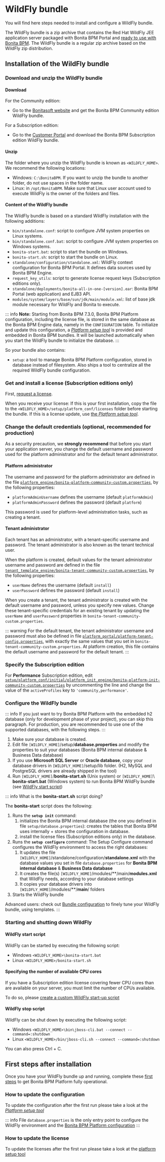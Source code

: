 # WildFly bundle

You will find here steps needed to install and configure a WildFly bundle.

The WildFly bundle is a zip archive that contains the Red Hat WildFly JEE application server packaged with Bonita BPM Portal and [ready to use with Bonita BPM](BonitaBPM_platform_setup.md#platform_setup_tool).
The WildFly bundle is a regular zip archive based on the WildFly zip distribution.

## Installation of the WildFly bundle

### Download and unzip the WildFly bundle

<a id="download" />

#### Download

For the Community edition:

* Go to the [Bonitasoft website](http://www.bonitasoft.com/downloads-v2) and get the Bonita BPM Community edition WildFly bundle.

For a Subscription edition:

* Go to the [Customer Portal](https://customer.bonitasoft.com/download/request) and download the Bonita BPM Subscription edition WildFly bundle.

#### Unzip

The folder where you unzip the WildFly bundle is known as _`<WILDFLY_HOME>`_. We recommend the following locations:

* Windows: `C:\BonitaBPM`. If you want to unzip the bundle to another folder, do not use spaces in the folder name. 
* Linux: in `/opt/BonitaBPM`. Make sure that Linux user account used to execute WildFly is the owner of the folders and files.

#### Content of the WildFly bundle

The WildFly bundle is based on a standard WildFly installation with the following additions:

* `bin/standalone.conf`: script to configure JVM system properties on Linux systems.
* `bin/standalone.conf.bat`: script to configure JVM system properties on Windows systems.
* `bonita-start.bat`: script to start the bundle on Windows.
* `bonita-start.sh`: script to start the bundle on Linux.
* `standalone/configuration/standalone.xml`: WildFly context configuration for Bonita BPM Portal. It defines data sources used by Bonita BPM Engine.
* `request_key_utils`: script to generate license request keys (Subscription editions only).
* `standalone/deployments/bonita-all-in-one-[version].ear`: Bonita BPM Portal (web application) and EJB3 API.
* `modules/system/layers/base/sun/jdk/main/module.xml`: list of base jdk module necessary for WildFly and Bonita to execute.

::: info
**Note:** Starting from Bonita BPM 7.3.0, Bonita BPM Platform configuration, including the license file, is stored in the same database as the Bonita BPM Engine data, namely in the `CONFIGURATION` table.
To initialize and update this configuration, a [*Platform setup tool*](BonitaBPM_platform_setup.md) is provided and embedded in Bonita BPM bundles. 
It will be launched automatically when you start the WildFly bundle to initialize the database.
:::

So your bundle also contains:

* `setup`: a tool to manage Bonita BPM Platform configuration, stored in database instead of filesystem. Also ships a tool to centralize all the required WildFly bundle configuration.


### Get and install a license (Subscription editions only)

First, [request a license](licenses.md).

<a id="license" />

When you receive your license:
If this is your first installation, copy the file to the `<WILDFLY_HOME>/setup/platform_conf/licenses` folder before starting the bundle.
If this is a license update, use [the *Platform setup tool*](BonitaBPM_platform_setup.md#update_platform_conf).


### Change the default credentials (optional, recommended for production)

As a security precaution, we **strongly recommend** that before you start your application server, you change the default username and password used for the platform administrator and for the default tenant administrator.

#### Platform administrator

The username and password for the platform administrator are defined in the file [`platform_engine/bonita-platform-community-custom.properties`](BonitaBPM_platform_setup.md), by the following properties:

* `platformAdminUsername` defines the username (default `platformAdmin`)
* `platformAdminPassword` defines the password (default `platform`)

This password is used for platform-level administration tasks, such as creating a tenant.

#### Tenant administrator

Each tenant has an administrator, with a tenant-specific username and password. The tenant administrator is also known as the tenant technical user.

When the platform is created, default values for the tenant administrator username and password are defined in the file [`tenant_template_engine/bonita-tenant-community-custom.properties`](BonitaBPM_platform_setup.md), by the following properties:

* `userName` defines the username (default `install`)
* `userPassword` defines the password (default `install`)

When you create a tenant, the tenant administrator is created with the default username and password, unless you specify new values. 
Change these tenant-specific credentials for an existing tenant by updating the `userName` and `userPassword` properties in `bonita-tenant-community-custom.properties`.

::: warning
For the default tenant, the tenant administrator username and password must also be defined in file [`platform_portal/platform-tenant-config.properties`](BonitaBPM_platform_setup.md), with exactly the same values that you set in `bonita-tenant-community-custom.properties`.
At platform creation, this file contains the default username and password for the default tenant. 
:::


<a id="edition_specification" />

### Specify the Subscription edition

For **Performance** Subscription edition, edit [`setup/platform_conf/initial/platform_init_engine/bonita-platform-init-community-custom.properties`](BonitaBPM_platform_setup.md) by uncommenting the line and change the value of the `activeProfiles` key to `'community,performance'`.

<a id="configuration" />

### Configure the WildFly bundle

::: info
If you just want to try Bonita BPM Platform with the embedded h2 database (only for development phase of your project), you can skip this paragraph.
For production, you are recommended to use one of the supported databases, with the following steps.
:::

1. Make sure your database is created.
2. Edit file `[WILDFLY_HOME]`/setup/**database.properties** and modify the properties to suit your databases (Bonita BPM internal database & Business Data database)
3. If you use **Microsoft SQL Server** or **Oracle database**, copy your database drivers in `[WILDFLY_HOME]`/setup/lib folder. (H2, MySQL and PostgreSQL drivers are already shipped in the tool)
4. Run `[WILDFLY_HOME]`/**bonita-start.sh** (Unix system) or `[WILDFLY_HOME]`\ **bonita-start.bat** (Windows system) to run Bonita BPM WildFly bundle (see [WildFly start script](#wildfly_start))


::: info
What is the **bonita-start.sh** script doing?

The **bonita-start** script does the following:

1. Runs the **`setup init`** command:
    1. initializes the Bonita BPM internal database (the one you defined in file `setup/database.properties`): creates the tables that Bonita BPM uses internally + stores the configuration in database.
    2. install the license files (Subscription editions only) in the database.
2. Runs the **`setup configure`** command:
    The Setup Configure command configures the WildFly environment to access the right databases:
    1. It updates the file `[WILDFLY_HOME]`/standalone/configuration/**standalone.xml** with the database values you set in file `database.properties` for **Bonita BPM internal database** & **Business Data database**
    2. It creates the file(s) `[WILDFLY_HOME]`/modules/**/main/**modules.xml** that WildFly needs, according to your database settings
    3. It copies your database drivers into `[WILDFLY_HOME]`/modules/**/**main**/ folders
3. Starts the WildFly bundle

Advanced users: check out [Bundle configuration](BonitaBPM_platform_setup.md#run_bundle_configure) to finely tune your WildFly bundle, using templates.
:::

<a id="start" />

### Starting and shutting down WildFly

<a id="wildfly_start" />

#### WildFly start script

WildFly can be started by executing the following script:

* Windows `<WILDFLY_HOME>\bonita-start.bat`
* Linux `<WILDFLY_HOME>/bonita-start.sh`

#### Specifying the number of available CPU cores

If you have a Subscription edition license covering fewer CPU cores than are available on your server, you must limit the number of CPUs available.

To do so, please [create a custom WildFly start-up script](specify-cpu-cores.md)

#### WildFly stop script

WildFly can be shut down by executing the following script:

* Windows `<WILDFLY_HOME>\bin\jboss-cli.bat --connect --command=:shutdown`
* Linux `<WILDFLY_HOME>/bin/jboss-cli.sh --connect --command=:shutdown`

You can also press Ctrl + C.



## First steps after installation

Once you have your WildFly bundle up and running, complete these [first steps](first-steps-after-setup.md) to get Bonita BPM Platform fully operational.

### How to update the configuration
To update the configuration after the first run please take a look at the [*Platform setup tool*](BonitaBPM_platform_setup.md#update_platform_conf)

::: info
File `database.properties` is the only entry point to configure the WildFly environment and the
[Bonita BPM Platform configuration](BonitaBPM_platform_setup.md#configure_tool)
:::

### How to update the license
To update the licenses after the first run please take a look at the [platform setup tool](BonitaBPM_platform_setup.md#update_platform_conf)
